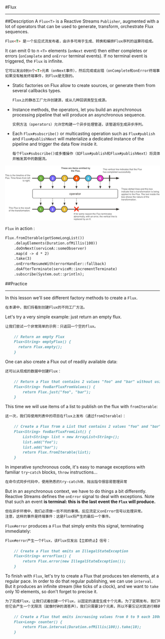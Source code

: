 #Flux
***
##Description
A `Flux<T>` is a Reactive Streams `Publisher`, augmented with a lot of operators 
that can be used to generate, transform, orchestrate Flux sequences.
```markdown
Flux<T> 是一个反应式流发布者，由许多可用于生成、转换和编排Flux序列的运算符组成。
```

It can emit 0 to n `<T>` elements (`onNext` event) then either completes or errors 
(`onComplete` and `onError` terminal events). If no terminal event is triggered, 
the `Flux` is infinite.
```markdown
它可以发出0到n个<T>元素（onNext事件），然后完成或出错（onComplete和onError终端事件）。
如果没有触发终端事件，则Flux是无限的。
```

- Static factories on Flux allow to create sources, or generate them from 
several callbacks types.
    ```markdown
    Flux上的静态工厂允许创建源，或从几种回调类型生成源。
    ```
- Instance methods, the operators, let you build an asynchronous processing 
pipeline that will produce an asynchronous sequence.
    ```markdown
    实例方法（operators）允许您构建一个异步处理管道，该管道将生成异步序列。
    ```
- Each `Flux#subscribe()` or multicasting operation such as `Flux#publish` and 
`Flux#publishNext` will materialize a dedicated instance of the pipeline and 
trigger the data flow inside it.
    ```markdown
    每个Flux#subscribe()或多播操作（如Flux#publish和Flux#publishNext）将具体化管道的专用实例，
    并触发其中的数据流。
    ```

![02_Flux](image/02_Flux.png)

`Flux` in action :  
```markdown
Flux.fromIterable(getSomeLongList())
    .delayElements(Duration.ofMillis(100))
    .doOnNext(serviceA::someObserver)
    .map(d -> d * 2)
    .take(3)
    .onErrorResumeWith(errorHandler::fallback)
    .doAfterTerminate(serviceM::incrementTerminate)
    .subscribe(System.out::println);
```

##Practice
***
In this lesson we'll see different factory methods to create a `Flux`.  
```markdown
在本课中，我们将看到创建Flux的不同工厂方法。
```

Let's try a very simple example: just return an empty flux.  
```markdown
让我们尝试一个非常简单的示例：只返回一个空的flux。  

    // Return an empty Flux
    Flux<String> emptyFlux() {
      return Flux.empty();
    }
```

One can also create a Flux out of readily available data:  
```markdown
还可以从现成的数据中创建Flux：  

	// Return a Flux that contains 2 values "foo" and "bar" without using an array or a collection
	Flux<String> fooBarFluxFromValues() {
		return Flux.just("foo", "bar");
	}
```

This time we will use items of a list to publish on the flux 
with `fromIterable`:
```markdown
这一次，我们将使用列表中的项目在flux上发布（通过fromIterable）：

    // Create a Flux from a List that contains 2 values "foo" and "bar"
    Flux<String> fooBarFluxFromList() {
        List<String> list = new ArrayList<String>();
        list.add("foo");
        list.add("bar");
        return Flux.fromIterable(list);
    }
```

In imperative synchronous code, it's easy to manage exceptions with 
familiar `try`-`catch` blocks, `throw` instructions...
```markdown
在命令式同步代码中，使用熟悉的try-catch块、抛出指令很容易管理异常
```

But in an asynchronous context, we have to do things a bit differently. 
Reactive Streams defines the `onError` signal to deal with exceptions. 
Note that such an event **is terminal: this is the last event the `Flux` will produce.**
```markdown
但在异步环境中，我们必须做一些不同的事情。反应流定义onError信号以处理异常。
注意，这样的事件是终端事件：这是Flux将产生的最后一个事件。
```

`Flux#error` produces a `Flux` that simply emits this signal, terminating immediately:
```markdown
Flux#error产生一个Flux，该Flux仅发出【立即终止】信号：

    // Create a Flux that emits an IllegalStateException
    Flux<String> errorFlux() {
        return Flux.error(new IllegalStateException());
    }
```

To finish with `Flux`, let's try to create a Flux that produces ten elements, 
at a regular pace. In order to do that regular publishing, we can use `interval`. 
But it produces an infinite stream (like ticks of a clock), and we want to 
`take` only 10 elements, so don't forget to precise it.
```markdown
为了完成Flux，让我们试着创建一个Flux，以固定的速度生成十个元素。为了定期发布，我们可以使用interval。
但它会产生一个无限流（就像时钟的滴答声），我们只需要10个元素，所以不要忘记对其进行精确计算。

    // Create a Flux that emits increasing values from 0 to 9 each 100ms
    Flux<Long> counter() {
        return Flux.interval(Duration.ofMillis(100)).take(10);
    }
```